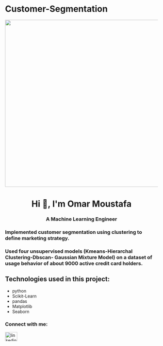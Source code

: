 # Customer-Segmentation

<div id="header" align="center">
  <img src="https://i.ibb.co/g9LBGDN/Screenshot-2022-08-30-140248.png" width="550"/>
</div>

<h1 align="center">Hi 👋, I'm Omar Moustafa</h1>
<h3 align="center">A Machine Learning Engineer</h3>


### Implemented customer segmentation using clustering to define marketing strategy.
### Used four unsupervised models (Kmeans-Hierarchal Clustering-Dbscan- Gaussian Mixture Model) on a dataset of usage behavior of about 9000 active credit card holders.

## Technologies used in this project:
* python
* Scikit-Learn
* pandas
* Matplotlib
* Seaborn

<h3 align="left">Connect with me:</h3>
<p align="left">
<a href="https://www.linkedin.com/in/omar-moustafa/" target="blank"><img align="center" src="https://raw.githubusercontent.com/rahuldkjain/github-profile-readme-generator/master/src/images/icons/Social/linked-in-alt.svg" alt="linkedin.com/in/omar-moustafa" height="30" width="40" /></a>
</p>
